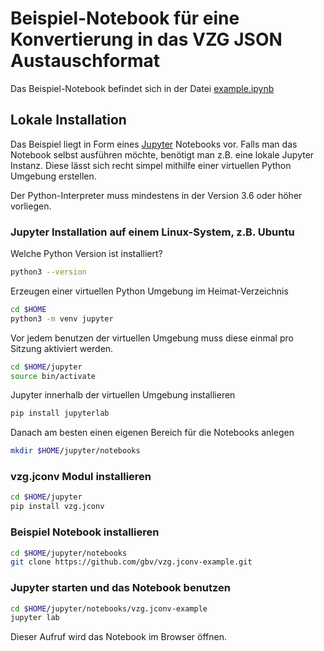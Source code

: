 # Beispiel-Notebook für eine Konvertierung in das VZG JSON Austauschformat

Das Beispiel-Notebook befindet sich in der Datei [example.ipynb](example.ipynb)

## Lokale Installation

Das Beispiel liegt in Form eines [Jupyter](https://jupyter.org "Jupyter Homepage") Notebooks vor.
Falls man das Notebook selbst ausführen möchte, benötigt man z.B. eine lokale Jupyter Instanz.
Diese lässt sich recht simpel mithilfe einer virtuellen Python Umgebung erstellen.

Der Python-Interpreter muss mindestens in der Version 3.6 oder höher vorliegen.

### Jupyter Installation auf einem Linux-System, z.B. Ubuntu

Welche Python Version ist installiert?

```bash
python3 --version
```

Erzeugen einer virtuellen Python Umgebung im Heimat-Verzeichnis

```bash
cd $HOME
python3 -m venv jupyter
```

Vor jedem benutzen der virtuellen Umgebung muss diese einmal pro Sitzung aktiviert werden.

```bash
cd $HOME/jupyter
source bin/activate
```

Jupyter innerhalb der virtuellen Umgebung installieren

```bash
pip install jupyterlab
```

Danach am besten einen eigenen Bereich für die Notebooks anlegen

```bash
mkdir $HOME/jupyter/notebooks
```

### vzg.jconv Modul installieren

```bash
cd $HOME/jupyter
pip install vzg.jconv
```

### Beispiel Notebook installieren

```bash
cd $HOME/jupyter/notebooks
git clone https://github.com/gbv/vzg.jconv-example.git
```
### Jupyter starten und das Notebook benutzen

```bash
cd $HOME/jupyter/notebooks/vzg.jconv-example
jupyter lab
```
Dieser Aufruf wird das Notebook im Browser öffnen.
